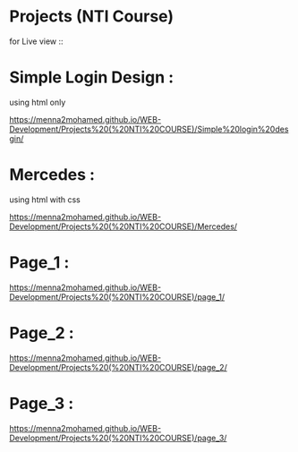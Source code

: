 # Projects (NTI Course) 
for Live view ::



# Simple Login Design :
using html only

https://menna2mohamed.github.io/WEB-Development/Projects%20(%20NTI%20COURSE)/Simple%20login%20desgin/


# Mercedes :
using html with css

https://menna2mohamed.github.io/WEB-Development/Projects%20(%20NTI%20COURSE)/Mercedes/


# Page_1 :

https://menna2mohamed.github.io/WEB-Development/Projects%20(%20NTI%20COURSE)/page_1/


# Page_2 :

https://menna2mohamed.github.io/WEB-Development/Projects%20(%20NTI%20COURSE)/page_2/

# Page_3 :

https://menna2mohamed.github.io/WEB-Development/Projects%20(%20NTI%20COURSE)/page_3/
